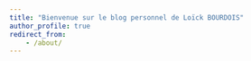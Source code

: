 ```yaml
---
title: "Bienvenue sur le blog personnel de Loïck BOURDOIS"
author_profile: true
redirect_from: 
    - /about/
---
```

